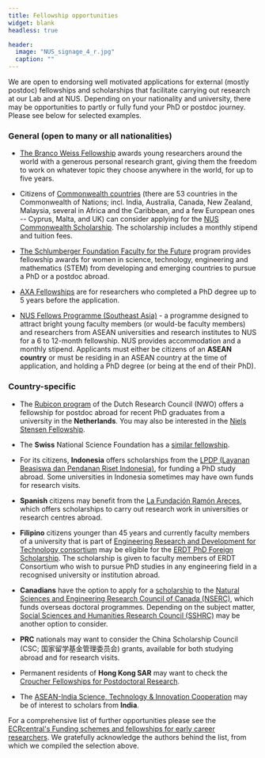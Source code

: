 ```yaml
---
title: Fellowship opportunities
widget: blank
headless: true

header:
  image: "NUS_signage_4_r.jpg"
  caption: ""
---
```


We are open to endorsing well motivated applications for external (mostly postdoc) fellowships and scholarships that facilitate carrying out research at our Lab and at NUS.
Depending on your nationality and university, there may be opportunities to partly or fully fund your PhD or postdoc journey.
Please see below for selected examples.

### General (open to many or all nationalities)

+ [The Branco Weiss Fellowship](https://brancoweissfellowship.org) awards young researchers around the world with a generous personal research grant, giving them the freedom to work on whatever topic they choose anywhere in the world, for up to five years.

+ Citizens of [Commonwealth countries](https://thecommonwealth.org/member-countries) (there are 53 countries in the Commonwealth of Nations; incl. India, Australia, Canada, New Zealand, Malaysia, several in Africa and the Caribbean, and a few European ones -- Cyprus, Malta, and UK) can consider applying for the [NUS Commonwealth Scholarship](http://www.nus.edu.sg/registrar/prospective-students/graduate/scholarship/commonwealth-scholarship). The scholarship includes a monthly stipend and tuition fees.

+ [The Schlumberger Foundation Faculty for the Future](https://www.facultyforthefuture.net) program provides fellowship awards for women in science, technology, engineering and mathematics (STEM) from developing and emerging countries to pursue a PhD or a postdoc abroad.

+ [AXA Fellowships](https://www.axa-research.org/en/page/AXA-Fellowships?xtatc=INT-1-%5BAXA_FELLOWSHIPS%5D) are for researchers who completed a PhD degree up to 5 years before the application. 

+ [NUS Fellows Programme (Southeast Asia)](http://www.nus.edu.sg/research/funding-opportunities/NUS-fellows-programme-southeast-asia) - a programme designed to attract bright young faculty members (or would-be faculty members) and researchers from ASEAN universities and research institutes to NUS for a 6 to 12-month fellowship. NUS provides accommodation and a monthly stipend. Applicants must either be citizens of an **ASEAN country** or must be residing in an ASEAN country at the time of application, and holding a PhD degree (or being at the end of their PhD).


### Country-specific

+ The [Rubicon program](https://www.nwo.nl/en/funding/our-funding-instruments/nwo/rubicon/index.html) of the Dutch Research Council (NWO) offers a fellowship for postdoc abroad for recent PhD graduates from a university in the **Netherlands**. You may also be interested in the [Niels Stensen Fellowship](http://www.nielsstensenfellowship.nl/nl/home).

+ The **Swiss** National Science Foundation has a [similar fellowship](http://www.snf.ch/en/funding/careers/early-postdoc-mobility/Pages/default.aspx).

+ For its citizens, **Indonesia** offers scholarships from the [LPDP (Layanan Beasiswa dan Pendanan Riset Indonesia)](https://www.lpdp.kemenkeu.go.id), for funding a PhD study abroad. Some universities in Indonesia sometimes may have own funds for research visits.

+ **Spanish** citizens may benefit from the [La Fundación Ramón Areces](https://www.fundacionareces.es/fundacionareces/en/scholarships-and-grants/scholarships/), which offers scholarships to carry out research work in universities or research centres abroad.

+ **Filipino** citizens younger than 45 years and currently faculty members of a university that is part of [Engineering Research and Development for Technology consortium](http://erdt.coe.upd.edu.ph) may be eligible for the [ERDT PhD Foreign Scholarship](http://erdt.coe.upd.edu.ph/human-resource-development/foreign-phd-scholarship.html).
The scholarship is given to faculty members of ERDT Consortium who wish to pursue PhD studies in any engineering field in a recognised university or institution abroad.

+ **Canadians** have the option to apply for a [scholarship](http://www.nserc-crsng.gc.ca/Students-Etudiants/PG-CS/BellandPostgrad-BelletSuperieures_eng.asp) to the [Natural Sciences and Engineering Research Council of Canada (NSERC)](http://www.nserc-crsng.gc.ca/index_eng.asp), which funds overseas doctoral programmes. Depending on the subject matter, [Social Sciences and Humanities Research Council (SSHRC)](http://www.sshrc-crsh.gc.ca/) may be another option to consider.

+ **PRC** nationals may want to consider the China Scholarship Council (CSC; 国家留学基金管理委员会) grants, available for both studying abroad and for research visits.

+ Permanent residents of **Hong Kong SAR** may want to check the [Croucher Fellowships for Postdoctoral Research](https://croucher.org.hk/funding/study_awards/postdoctoral_fellowships).

+ The [ASEAN-India Science, Technology & Innovation Cooperation](https://aistic.gov.in/ASEAN/HomePage) may be of interest to scholars from **India**.

For a comprehensive list of further opportunities please see the [ECRcentral's Funding schemes and fellowships for early career researchers](https://ecrcentral.org/fundings).
We gratefully acknowledge the authors behind the list, from which we compiled the selection above.



